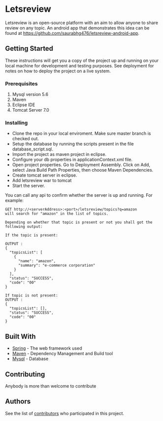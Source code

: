 # Letsreview

Letsreview is an open-source platform with an aim to allow anyone to share review on any topic. An android app that demonstrates this idea can be found at https://github.com/saurabhg476/letsreview-android-app.

## Getting Started

These instructions will get you a copy of the project up and running on your local machine for development and testing purposes. See deployment for notes on how to deploy the project on a live system.

### Prerequisites

1. Mysql version 5.6 
2. Maven 
3. Eclipse IDE 
4. Tomcat Server 7.0

### Installing

* Clone the repo in your local enviroment. Make sure master branch is checked out.
* Setup the database by running the scripts present in the file database_script.sql.
* Import the project as maven project in eclipse.
* Configure your db properties in applicationContext.xml file.
* Open project properties. Go to Deployment Assembly. Click on Add, select Java Build Path Properties, then choose Maven Dependencies.
* Create tomcat server in eclipse.
* Add letsreview war to tomcat
* Start the server.

You can call any api to confirm whether the server is up and running. 
For example:
```
GET http://<serverAddress>:<port>/letsreview/topics?q=amazon
will search for "amazon" in the list of topics.

Depending on whether that topic is present or not you shall got the following output:

If the topic is present:

OUTPUT : 
{
  "topicsList": [
    {
      "name": "amazon",
      "summary": "e-commerce corporation"
    }
  ],
  "status": "SUCCESS",
  "code": "00"
}

If topic is not present:
OUTPUT : 
{
  "topicsList": [],
  "status": "SUCCESS",
  "code": "00"
}

```
## Built With

* [Spring](https://spring.io/docs) - The web framework used
* [Maven](https://maven.apache.org/) - Dependency Management and Build tool
* [Mysql](https://dev.mysql.com/doc/) - Database

## Contributing

Anybody is more than welcome to contribute

## Authors

See the list of [contributors](https://github.com/your/project/contributors) who participated in this project.


